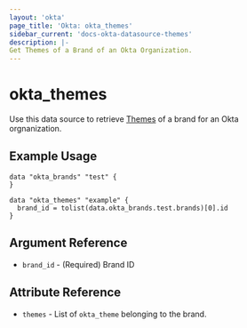 ```yaml
---
layout: 'okta'
page_title: 'Okta: okta_themes'
sidebar_current: 'docs-okta-datasource-themes'
description: |-
Get Themes of a Brand of an Okta Organization.
---
```



# okta_themes

Use this data source to retrieve 
[Themes](https://developer.okta.com/docs/reference/api/brands/#theme-response-object)
of a brand for an Okta orgnanization.

## Example Usage

```hcl
data "okta_brands" "test" {
}

data "okta_themes" "example" {
  brand_id = tolist(data.okta_brands.test.brands)[0].id
}
```

## Argument Reference

- `brand_id` - (Required) Brand ID

## Attribute Reference

- `themes` - List of `okta_theme` belonging to the brand.
